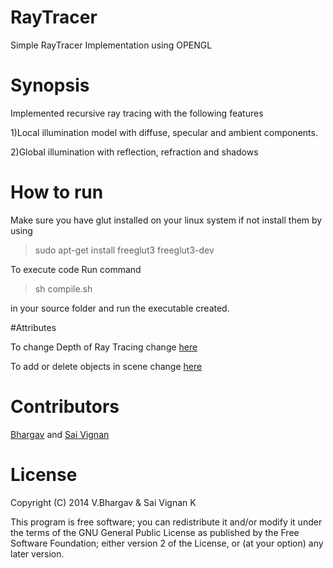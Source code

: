 # RayTracer

Simple RayTracer Implementation using OPENGL

# Synopsis

Implemented recursive ray tracing with the following features

1)Local illumination model with diffuse, specular and ambient components.

2)Global illumination with reflection, refraction and shadows

# How to run

Make sure you have glut installed on your linux system if not install them by using

>sudo apt-get install freeglut3 freeglut3-dev

To execute code Run command

>sh compile.sh

in your source folder and run the executable created.

#Attributes

To change Depth of Ray Tracing change [here]( https://github.com/saivig/Graphics/blob/master/RayTracer/RayTracer.h#L3)

To add or delete objects in scene change [here](https://github.com/saivig/Graphics/blob/master/RayTracer/Scene.cpp#L118)

# Contributors

[Bhargav](http://www.iitd.ac.in/~cs5120301) and [Sai Vignan](http://www.iitd.ac.in/~cs5120289)
# License

Copyright (C) 2014   V.Bhargav & Sai Vignan K

This program is free software; you can redistribute it and/or modify it under the terms of the GNU General Public License as published by the Free Software Foundation; either version 2 of the License, or (at your option) any later version.
